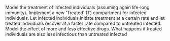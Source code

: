 Model the treatment of infected individuals (assuming again life-long immunity). Implement a new 'Treated' (T) compartment for infected individuals. Let infected individuals initiate treatment at a certain rate and let 
treated individuals recover at a faster rate compared to untreated infected. 
Model the effect of more and less effective drugs. What happens if treated individuals are also less infectious than untreated infected
